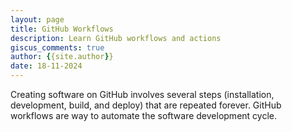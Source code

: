 ```yaml
---
layout: page
title: GitHub Workflows
description: Learn GitHub workflows and actions
giscus_comments: true
author: {{site.author}}
date: 18-11-2024
---
```


Creating software on GitHub involves several steps (installation, development, build, and deploy) that are repeated forever. GitHub workflows are way to automate the software development cycle. 
